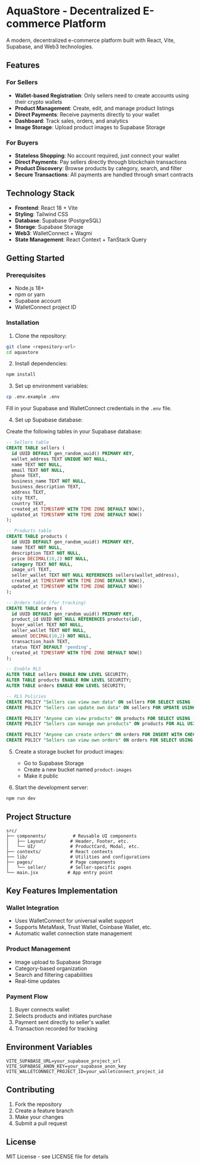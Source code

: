 # AquaStore - Decentralized E-commerce Platform

A modern, decentralized e-commerce platform built with React, Vite, Supabase, and Web3 technologies.

## Features

### For Sellers
- **Wallet-based Registration**: Only sellers need to create accounts using their crypto wallets
- **Product Management**: Create, edit, and manage product listings
- **Direct Payments**: Receive payments directly to your wallet
- **Dashboard**: Track sales, orders, and analytics
- **Image Storage**: Upload product images to Supabase Storage

### For Buyers
- **Stateless Shopping**: No account required, just connect your wallet
- **Direct Payments**: Pay sellers directly through blockchain transactions
- **Product Discovery**: Browse products by category, search, and filter
- **Secure Transactions**: All payments are handled through smart contracts

## Technology Stack

- **Frontend**: React 18 + Vite
- **Styling**: Tailwind CSS
- **Database**: Supabase (PostgreSQL)
- **Storage**: Supabase Storage
- **Web3**: WalletConnect + Wagmi
- **State Management**: React Context + TanStack Query

## Getting Started

### Prerequisites

- Node.js 18+ 
- npm or yarn
- Supabase account
- WalletConnect project ID

### Installation

1. Clone the repository:
```bash
git clone <repository-url>
cd aquastore
```

2. Install dependencies:
```bash
npm install
```

3. Set up environment variables:
```bash
cp .env.example .env
```

Fill in your Supabase and WalletConnect credentials in the `.env` file.

4. Set up Supabase database:

Create the following tables in your Supabase database:

```sql
-- Sellers table
CREATE TABLE sellers (
  id UUID DEFAULT gen_random_uuid() PRIMARY KEY,
  wallet_address TEXT UNIQUE NOT NULL,
  name TEXT NOT NULL,
  email TEXT NOT NULL,
  phone TEXT,
  business_name TEXT NOT NULL,
  business_description TEXT,
  address TEXT,
  city TEXT,
  country TEXT,
  created_at TIMESTAMP WITH TIME ZONE DEFAULT NOW(),
  updated_at TIMESTAMP WITH TIME ZONE DEFAULT NOW()
);

-- Products table
CREATE TABLE products (
  id UUID DEFAULT gen_random_uuid() PRIMARY KEY,
  name TEXT NOT NULL,
  description TEXT NOT NULL,
  price DECIMAL(10,2) NOT NULL,
  category TEXT NOT NULL,
  image_url TEXT,
  seller_wallet TEXT NOT NULL REFERENCES sellers(wallet_address),
  created_at TIMESTAMP WITH TIME ZONE DEFAULT NOW(),
  updated_at TIMESTAMP WITH TIME ZONE DEFAULT NOW()
);

-- Orders table (for tracking)
CREATE TABLE orders (
  id UUID DEFAULT gen_random_uuid() PRIMARY KEY,
  product_id UUID NOT NULL REFERENCES products(id),
  buyer_wallet TEXT NOT NULL,
  seller_wallet TEXT NOT NULL,
  amount DECIMAL(10,2) NOT NULL,
  transaction_hash TEXT,
  status TEXT DEFAULT 'pending',
  created_at TIMESTAMP WITH TIME ZONE DEFAULT NOW()
);

-- Enable RLS
ALTER TABLE sellers ENABLE ROW LEVEL SECURITY;
ALTER TABLE products ENABLE ROW LEVEL SECURITY;
ALTER TABLE orders ENABLE ROW LEVEL SECURITY;

-- RLS Policies
CREATE POLICY "Sellers can view own data" ON sellers FOR SELECT USING (wallet_address = current_setting('request.jwt.claims', true)::json->>'wallet_address');
CREATE POLICY "Sellers can update own data" ON sellers FOR UPDATE USING (wallet_address = current_setting('request.jwt.claims', true)::json->>'wallet_address');

CREATE POLICY "Anyone can view products" ON products FOR SELECT USING (true);
CREATE POLICY "Sellers can manage own products" ON products FOR ALL USING (seller_wallet = current_setting('request.jwt.claims', true)::json->>'wallet_address');

CREATE POLICY "Anyone can create orders" ON orders FOR INSERT WITH CHECK (true);
CREATE POLICY "Sellers can view own orders" ON orders FOR SELECT USING (seller_wallet = current_setting('request.jwt.claims', true)::json->>'wallet_address');
```

5. Create a storage bucket for product images:
   - Go to Supabase Storage
   - Create a new bucket named `product-images`
   - Make it public

6. Start the development server:
```bash
npm run dev
```

## Project Structure

```
src/
├── components/          # Reusable UI components
│   ├── Layout/         # Header, Footer, etc.
│   └── UI/             # ProductCard, Modal, etc.
├── contexts/           # React contexts
├── lib/                # Utilities and configurations
├── pages/              # Page components
│   └── seller/         # Seller-specific pages
└── main.jsx           # App entry point
```

## Key Features Implementation

### Wallet Integration
- Uses WalletConnect for universal wallet support
- Supports MetaMask, Trust Wallet, Coinbase Wallet, etc.
- Automatic wallet connection state management

### Product Management
- Image upload to Supabase Storage
- Category-based organization
- Search and filtering capabilities
- Real-time updates

### Payment Flow
1. Buyer connects wallet
2. Selects products and initiates purchase
3. Payment sent directly to seller's wallet
4. Transaction recorded for tracking

## Environment Variables

```env
VITE_SUPABASE_URL=your_supabase_project_url
VITE_SUPABASE_ANON_KEY=your_supabase_anon_key
VITE_WALLETCONNECT_PROJECT_ID=your_walletconnect_project_id
```

## Contributing

1. Fork the repository
2. Create a feature branch
3. Make your changes
4. Submit a pull request

## License

MIT License - see LICENSE file for details